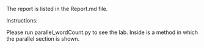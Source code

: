 The report is listed in the Report.md file.

Instructions:
 
 Please run parallel_wordCount.py to see the lab. Inside is a method in which the parallel section is shown.
 
